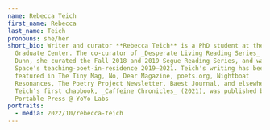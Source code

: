 ```yaml
---
name: Rebecca Teich
first_name: Rebecca
last_name: Teich
pronouns: she/her
short_bio: Writer and curator **Rebecca Teich** is a PhD student at the CUNY
  Graduate Center. The co-curator of _Desperate Living Reading Series_ with Ry
  Dunn, she curated the Fall 2018 and 2019 Segue Reading Series, and was Artists
  Space's teaching-poet-in-residence 2019–2021. Teich's writing has been
  featured in The Tiny Mag, No, Dear Magazine, poets.org, Nightboat
  Resonances, The Poetry Project Newsletter, Baest Journal, and elsewhere.
  Teich’s first chapbook, _Caffeine Chronicles_ (2021), was published by
  Portable Press @ YoYo Labs
portraits:
  - media: 2022/10/rebecca-teich
---
```

